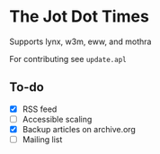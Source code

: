 # The Jot Dot Times

Supports lynx, w3m, eww, and mothra

For contributing see `update.apl`

## To-do

- [X] RSS feed
- [ ] Accessible scaling
- [X] Backup articles on archive.org
- [ ] Mailing list
